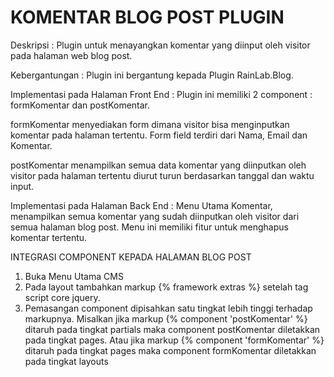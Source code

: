 # KOMENTAR BLOG POST PLUGIN
Deskripsi :
Plugin untuk menayangkan komentar yang diinput oleh visitor pada halaman web blog post.

Kebergantungan :
Plugin ini bergantung kepada Plugin RainLab.Blog.

Implementasi pada Halaman Front End :
Plugin ini memiliki 2 component : formKomentar dan postKomentar.

formKomentar menyediakan form dimana visitor bisa menginputkan komentar pada halaman tertentu. Form field terdiri dari Nama, Email dan Komentar.

postKomentar menampilkan semua data komentar yang diinputkan oleh visitor pada halaman tertentu diurut turun berdasarkan tanggal dan waktu input.

Implementasi pada Halaman Back End :
Menu Utama Komentar, menampilkan semua komentar yang sudah diinputkan oleh visitor dari semua halaman blog post. Menu ini memiliki fitur untuk menghapus komentar tertentu.


INTEGRASI COMPONENT KEPADA HALAMAN BLOG POST
 1. Buka Menu Utama CMS
 2. Pada layout tambahkan markup {% framework extras %} setelah tag script core jquery.
 3. Pemasangan component dipisahkan satu tingkat lebih tinggi terhadap markupnya. Misalkan jika markup {% component 'postKomentar' %} ditaruh pada tingkat partials maka component postKomentar diletakkan pada tingkat pages. Atau jika markup {% component 'formKomentar' %} ditaruh pada tingkat pages maka component formKomentar diletakkan pada tingkat layouts 
